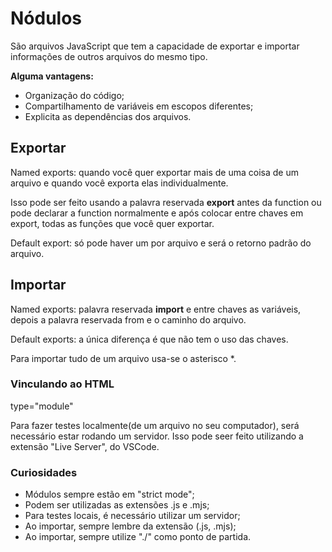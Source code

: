 # Nódulos

São arquivos JavaScript que tem a capacidade de exportar e importar informações de outros arquivos do mesmo tipo.

**Alguma vantagens:**

- Organização do código;
- Compartilhamento de variáveis em escopos diferentes;
- Explicita as dependências dos arquivos.

## Exportar

Named exports: quando você quer exportar mais de uma coisa de um arquivo e quando você exporta elas individualmente.

Isso pode ser feito usando a palavra reservada **export** antes da function ou pode declarar a function normalmente e após colocar entre chaves em export, todas as funções que você quer exportar.

Default export: só pode haver um por arquivo e será o retorno padrão do arquivo.

## Importar

Named exports: palavra reservada **import** e entre chaves as variáveis, depois a palavra reservada from e o caminho do arquivo.

Default exports: a única diferença é que não tem o uso das chaves.

Para importar tudo de um arquivo usa-se o asterisco *.

### Vinculando ao HTML

type="module"

Para fazer testes localmente(de um arquivo no seu computador), será necessário estar rodando um servidor. Isso pode seer feito utilizando a extensão "Live Server", do VSCode.

### Curiosidades

- Módulos sempre estão em "strict mode";
- Podem ser utilizadas as extensões .js e .mjs;
- Para testes locais, é necessário utilizar um servidor;
- Ao importar, sempre lembre da extensão (.js, .mjs);
- Ao importar, sempre utilize "./" como ponto de partida.